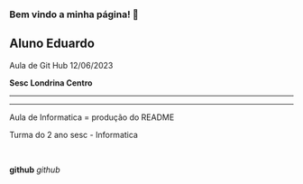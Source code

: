 ### Bem vindo a minha página! 👋

<h2>Aluno Eduardo</h2>

Aula de Git Hub 12/06/2023

<b> Sesc Londrina Centro </b>

<hr>
<hr>

Aula de Informatica = produção do README

Turma do 2 ano sesc - Informatica

<br>

**github**
_github_

<!--
**SrDudu666/SrDudu666** is a ✨ _special_ ✨ repository because its `README.md` (this file) appears on your GitHub profile.

Here are some ideas to get you started:

- 🔭 I’m currently working on ...
- 🌱 I’m currently learning ...
- 👯 I’m looking to collaborate on ...
- 🤔 I’m looking for help with ...
- 💬 Ask me about ...
- 📫 How to reach me: ...
- 😄 Pronouns: ...
- ⚡ Fun fact: ...
-->
